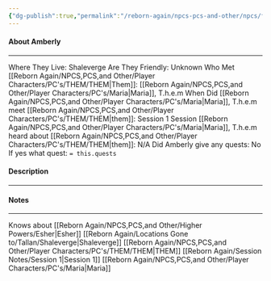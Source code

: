 ```yaml
---
{"dg-publish":true,"permalink":"/reborn-again/npcs-pcs-and-other/npcs/friendly/amberly/"}
---
```



#### About Amberly
---
Where They Live: Shaleverge
Are They Friendly: Unknown
Who Met [[Reborn Again/NPCS,PCS,and Other/Player Characters/PC's/THEM/THEM\|Them]]: [[Reborn Again/NPCS,PCS,and Other/Player Characters/PC's/Maria\|Maria]], T.h.e.m
When Did [[Reborn Again/NPCS,PCS,and Other/Player Characters/PC's/Maria\|Maria]], T.h.e.m meet [[Reborn Again/NPCS,PCS,and Other/Player Characters/PC's/THEM/THEM\|them]]: Session 1
Session [[Reborn Again/NPCS,PCS,and Other/Player Characters/PC's/Maria\|Maria]], T.h.e.m heard about [[Reborn Again/NPCS,PCS,and Other/Player Characters/PC's/THEM/THEM\|them]]: N/A
Did Amberly give any quests: No
	If yes what quest: `= this.quests`


#### Description


---

#### Notes
---
Knows about [[Reborn Again/NPCS,PCS,and Other/Higher Powers/Esher\|Esher]]
[[Reborn Again/Locations Gone to/Tallan/Shaleverge\|Shaleverge]]
[[Reborn Again/NPCS,PCS,and Other/Player Characters/PC's/THEM/THEM\|THEM]]
[[Reborn Again/Session Notes/Session 1\|Session 1]]
[[Reborn Again/NPCS,PCS,and Other/Player Characters/PC's/Maria\|Maria]]


